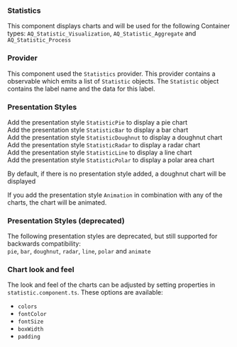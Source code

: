 ### Statistics  
This component displays charts and will be used for the following Container types: `AQ_Statistic_Visualization`, `AQ_Statistic_Aggregate` and `AQ_Statistic_Process`

### Provider
This component used the `Statistics` provider. 
This provider contains a observable which emits a list of `Statistic` objects.
The `Statistic` object contains the label name and the data for this label.

### Presentation Styles
Add the presentation style `StatisticPie` to display a pie chart  
Add the presentation style `StatisticBar` to display a bar chart  
Add the presentation style `StatisticDoughnut` to display a doughnut chart  
Add the presentation style `StatisticRadar` to display a radar chart  
Add the presentation style `StatisticLine` to display a line chart  
Add the presentation style `StatisticPolar` to display a polar area chart  

By default, if there is no presentation style added, a doughnut chart will be displayed

If you add the presentation style `Animation` in combination with any of the charts, the chart will be animated.

### Presentation Styles (deprecated)
The following presentation styles are deprecated, but still supported for backwards compatibility:  
`pie`, `bar`, `doughnut`, `radar`, `line`, `polar` and `animate`

### Chart look and feel
The look and feel of the charts can be adjusted by setting properties in `statistic.component.ts`. These options are 
available:
* `colors`
* `fontColor`
* `fontSize`
* `boxWidth`
* `padding`
